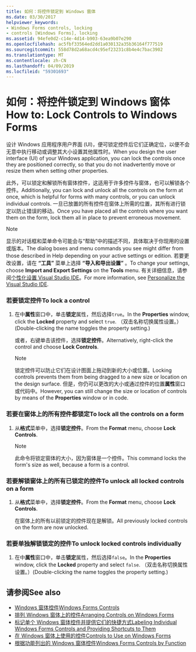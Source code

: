 ```yaml
---
title: 如何：将控件锁定到 Windows 窗体
ms.date: 03/30/2017
helpviewer_keywords:
- Windows Forms controls, locking
- controls [Windows Forms], locking
ms.assetid: 94efe0d2-c14e-4d14-b903-63ea9b07e290
ms.openlocfilehash: ac5fbf33564ed2dd1a030132a35b36164f777519
ms.sourcegitcommit: 558d78d2a68acd4c95ef23231c8b4e4c7bac3902
ms.translationtype: MT
ms.contentlocale: zh-CN
ms.lasthandoff: 04/09/2019
ms.locfileid: "59301693"
---
```

# <a name="how-to-lock-controls-to-windows-forms"></a><span data-ttu-id="aa66a-102">如何：将控件锁定到 Windows 窗体</span><span class="sxs-lookup"><span data-stu-id="aa66a-102">How to: Lock Controls to Windows Forms</span></span>
<span data-ttu-id="aa66a-103">设计 Windows 应用程序用户界面 (UI)，便可锁定控件后它们正确定位，以便不会无意中执行移动或调整其大小设置其他属性时。</span><span class="sxs-lookup"><span data-stu-id="aa66a-103">When you design the user interface (UI) of your Windows application, you can lock the controls once they are positioned correctly, so that you do not inadvertently move or resize them when setting other properties.</span></span>  
  
 <span data-ttu-id="aa66a-104">此外，可以锁定和解锁所有窗体控件，这适用于许多控件与窗体，也可以解锁各个控件。</span><span class="sxs-lookup"><span data-stu-id="aa66a-104">Additionally, you can lock and unlock all the controls on the form at once, which is helpful for forms with many controls, or you can unlock individual controls.</span></span> <span data-ttu-id="aa66a-105">一旦已放置的所有控件在窗体上所需的位置，其所有进行锁定以防止错误的移动。</span><span class="sxs-lookup"><span data-stu-id="aa66a-105">Once you have placed all the controls where you want them on the form, lock them all in place to prevent erroneous movement.</span></span>  
  
> [!NOTE]
>  <span data-ttu-id="aa66a-106">显示的对话框和菜单命令可能会与“帮助”中的描述不同，具体取决于你现用的设置或版本。</span><span class="sxs-lookup"><span data-stu-id="aa66a-106">The dialog boxes and menu commands you see might differ from those described in Help depending on your active settings or edition.</span></span> <span data-ttu-id="aa66a-107">若要更改设置，请在 **“工具”** 菜单上选择 **“导入和导出设置”** 。</span><span class="sxs-lookup"><span data-stu-id="aa66a-107">To change your settings, choose **Import and Export Settings** on the **Tools** menu.</span></span> <span data-ttu-id="aa66a-108">有关详细信息，请参阅[个性化设置 Visual Studio IDE](/visualstudio/ide/personalizing-the-visual-studio-ide)。</span><span class="sxs-lookup"><span data-stu-id="aa66a-108">For more information, see [Personalize the Visual Studio IDE](/visualstudio/ide/personalizing-the-visual-studio-ide).</span></span>  
  
### <a name="to-lock-a-control"></a><span data-ttu-id="aa66a-109">若要锁定控件</span><span class="sxs-lookup"><span data-stu-id="aa66a-109">To lock a control</span></span>  
  
1. <span data-ttu-id="aa66a-110">在中**属性**窗口中，单击**锁定**属性，然后选择`true`。</span><span class="sxs-lookup"><span data-stu-id="aa66a-110">In the **Properties** window, click the **Locked** property and select `true`.</span></span> <span data-ttu-id="aa66a-111">（双击名称切换属性设置。）</span><span class="sxs-lookup"><span data-stu-id="aa66a-111">(Double-clicking the name toggles the property setting.)</span></span>  
  
     <span data-ttu-id="aa66a-112">或者，右键单击该控件，选择**锁定控件**。</span><span class="sxs-lookup"><span data-stu-id="aa66a-112">Alternatively, right-click the control and choose **Lock Controls**.</span></span>  
  
    > [!NOTE]
    >  <span data-ttu-id="aa66a-113">锁定控件可以防止它们在设计图面上拖动到新的大小或位置。</span><span class="sxs-lookup"><span data-stu-id="aa66a-113">Locking controls prevents them from being dragged to a new size or location on the design surface.</span></span> <span data-ttu-id="aa66a-114">但是，你仍可以更改的大小或通过控件的位置**属性**窗口或代码中。</span><span class="sxs-lookup"><span data-stu-id="aa66a-114">However, you can still change the size or location of controls by means of the **Properties** window or in code.</span></span>  
  
### <a name="to-lock-all-the-controls-on-a-form"></a><span data-ttu-id="aa66a-115">若要在窗体上的所有控件都锁定</span><span class="sxs-lookup"><span data-stu-id="aa66a-115">To lock all the controls on a form</span></span>  
  
1. <span data-ttu-id="aa66a-116">从**格式**菜单中，选择**锁定控件**。</span><span class="sxs-lookup"><span data-stu-id="aa66a-116">From the **Format** menu, choose **Lock Controls**.</span></span>  
  
    > [!NOTE]
    >  <span data-ttu-id="aa66a-117">此命令将锁定窗体的大小，因为窗体是一个控件。</span><span class="sxs-lookup"><span data-stu-id="aa66a-117">This command locks the form's size as well, because a form is a control.</span></span>  
  
### <a name="to-unlock-all-locked-controls-on-a-form"></a><span data-ttu-id="aa66a-118">若要解锁窗体上的所有已锁定的控件</span><span class="sxs-lookup"><span data-stu-id="aa66a-118">To unlock all locked controls on a form</span></span>  
  
1. <span data-ttu-id="aa66a-119">从**格式**菜单中，选择**锁定控件**。</span><span class="sxs-lookup"><span data-stu-id="aa66a-119">From the **Format** menu, choose **Lock Controls**.</span></span>  
  
     <span data-ttu-id="aa66a-120">在窗体上的所有以前锁定的控件现在是解锁。</span><span class="sxs-lookup"><span data-stu-id="aa66a-120">All previously locked controls on the form are now unlocked.</span></span>  
  
### <a name="to-unlock-locked-controls-individually"></a><span data-ttu-id="aa66a-121">若要单独解锁锁定的控件</span><span class="sxs-lookup"><span data-stu-id="aa66a-121">To unlock locked controls individually</span></span>  
  
1. <span data-ttu-id="aa66a-122">在中**属性**窗口中，单击**锁定**属性，然后选择`false`。</span><span class="sxs-lookup"><span data-stu-id="aa66a-122">In the **Properties** window, click the **Locked** property and select `false`.</span></span> <span data-ttu-id="aa66a-123">（双击名称切换属性设置。）</span><span class="sxs-lookup"><span data-stu-id="aa66a-123">(Double-clicking the name toggles the property setting.)</span></span>  
  
## <a name="see-also"></a><span data-ttu-id="aa66a-124">请参阅</span><span class="sxs-lookup"><span data-stu-id="aa66a-124">See also</span></span>

- [<span data-ttu-id="aa66a-125">Windows 窗体控件</span><span class="sxs-lookup"><span data-stu-id="aa66a-125">Windows Forms Controls</span></span>](index.md)
- [<span data-ttu-id="aa66a-126">排列 Windows 窗体上的控件</span><span class="sxs-lookup"><span data-stu-id="aa66a-126">Arranging Controls on Windows Forms</span></span>](arranging-controls-on-windows-forms.md)
- [<span data-ttu-id="aa66a-127">标记单个 Windows 窗体控件并提供它们的快捷方式</span><span class="sxs-lookup"><span data-stu-id="aa66a-127">Labeling Individual Windows Forms Controls and Providing Shortcuts to Them</span></span>](labeling-individual-windows-forms-controls-and-providing-shortcuts-to-them.md)
- [<span data-ttu-id="aa66a-128">在 Windows 窗体上使用的控件</span><span class="sxs-lookup"><span data-stu-id="aa66a-128">Controls to Use on Windows Forms</span></span>](controls-to-use-on-windows-forms.md)
- [<span data-ttu-id="aa66a-129">根据功能列出的 Windows 窗体控件</span><span class="sxs-lookup"><span data-stu-id="aa66a-129">Windows Forms Controls by Function</span></span>](windows-forms-controls-by-function.md)
